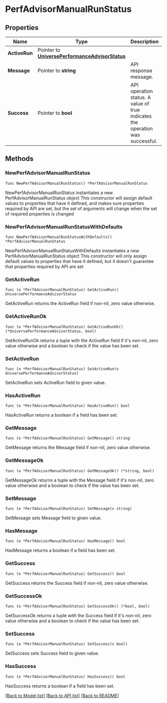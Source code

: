 # PerfAdvisorManualRunStatus

## Properties

Name | Type | Description | Notes
------------ | ------------- | ------------- | -------------
**ActiveRun** | Pointer to [**UniversePerformanceAdvisorStatus**](UniversePerformanceAdvisorStatus.md) |  | [optional] 
**Message** | Pointer to **string** | API response message. | [optional] [readonly] 
**Success** | Pointer to **bool** | API operation status. A value of true indicates the operation was successful. | [optional] [readonly] 

## Methods

### NewPerfAdvisorManualRunStatus

`func NewPerfAdvisorManualRunStatus() *PerfAdvisorManualRunStatus`

NewPerfAdvisorManualRunStatus instantiates a new PerfAdvisorManualRunStatus object
This constructor will assign default values to properties that have it defined,
and makes sure properties required by API are set, but the set of arguments
will change when the set of required properties is changed

### NewPerfAdvisorManualRunStatusWithDefaults

`func NewPerfAdvisorManualRunStatusWithDefaults() *PerfAdvisorManualRunStatus`

NewPerfAdvisorManualRunStatusWithDefaults instantiates a new PerfAdvisorManualRunStatus object
This constructor will only assign default values to properties that have it defined,
but it doesn't guarantee that properties required by API are set

### GetActiveRun

`func (o *PerfAdvisorManualRunStatus) GetActiveRun() UniversePerformanceAdvisorStatus`

GetActiveRun returns the ActiveRun field if non-nil, zero value otherwise.

### GetActiveRunOk

`func (o *PerfAdvisorManualRunStatus) GetActiveRunOk() (*UniversePerformanceAdvisorStatus, bool)`

GetActiveRunOk returns a tuple with the ActiveRun field if it's non-nil, zero value otherwise
and a boolean to check if the value has been set.

### SetActiveRun

`func (o *PerfAdvisorManualRunStatus) SetActiveRun(v UniversePerformanceAdvisorStatus)`

SetActiveRun sets ActiveRun field to given value.

### HasActiveRun

`func (o *PerfAdvisorManualRunStatus) HasActiveRun() bool`

HasActiveRun returns a boolean if a field has been set.

### GetMessage

`func (o *PerfAdvisorManualRunStatus) GetMessage() string`

GetMessage returns the Message field if non-nil, zero value otherwise.

### GetMessageOk

`func (o *PerfAdvisorManualRunStatus) GetMessageOk() (*string, bool)`

GetMessageOk returns a tuple with the Message field if it's non-nil, zero value otherwise
and a boolean to check if the value has been set.

### SetMessage

`func (o *PerfAdvisorManualRunStatus) SetMessage(v string)`

SetMessage sets Message field to given value.

### HasMessage

`func (o *PerfAdvisorManualRunStatus) HasMessage() bool`

HasMessage returns a boolean if a field has been set.

### GetSuccess

`func (o *PerfAdvisorManualRunStatus) GetSuccess() bool`

GetSuccess returns the Success field if non-nil, zero value otherwise.

### GetSuccessOk

`func (o *PerfAdvisorManualRunStatus) GetSuccessOk() (*bool, bool)`

GetSuccessOk returns a tuple with the Success field if it's non-nil, zero value otherwise
and a boolean to check if the value has been set.

### SetSuccess

`func (o *PerfAdvisorManualRunStatus) SetSuccess(v bool)`

SetSuccess sets Success field to given value.

### HasSuccess

`func (o *PerfAdvisorManualRunStatus) HasSuccess() bool`

HasSuccess returns a boolean if a field has been set.


[[Back to Model list]](../README.md#documentation-for-models) [[Back to API list]](../README.md#documentation-for-api-endpoints) [[Back to README]](../README.md)


